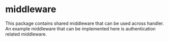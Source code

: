 # middleware

This package contains shared middleware that can be used across handler. An example middleware that can be implemented here is authentication related middleware.
